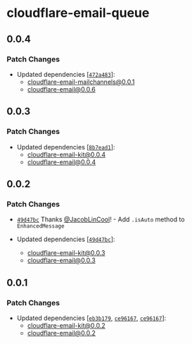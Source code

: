 # cloudflare-email-queue

## 0.0.4

### Patch Changes

-   Updated dependencies [[`472a483`](https://github.com/JacobLinCool/cloudflare-email-kit/commit/472a483985c2dbef8bd071b2b4a93f09cb72720a)]:
    -   cloudflare-email-mailchannels@0.0.1
    -   cloudflare-email@0.0.6

## 0.0.3

### Patch Changes

-   Updated dependencies [[`8b7ead1`](https://github.com/JacobLinCool/cloudflare-email-kit/commit/8b7ead1f58a374c6221210af98395729a15ddf3f)]:
    -   cloudflare-email-kit@0.0.4
    -   cloudflare-email@0.0.4

## 0.0.2

### Patch Changes

-   [`49d47bc`](https://github.com/JacobLinCool/cloudflare-email-kit/commit/49d47bc4c4b148991b9ff0e5641e086249b3f90a) Thanks [@JacobLinCool](https://github.com/JacobLinCool)! - Add `.isAuto` method to `EnhancedMessage`

-   Updated dependencies [[`49d47bc`](https://github.com/JacobLinCool/cloudflare-email-kit/commit/49d47bc4c4b148991b9ff0e5641e086249b3f90a)]:
    -   cloudflare-email-kit@0.0.3
    -   cloudflare-email@0.0.3

## 0.0.1

### Patch Changes

-   Updated dependencies [[`eb3b179`](https://github.com/JacobLinCool/cloudflare-email-kit/commit/eb3b1792e41fe12af188635724170a5a4fbb5995), [`ce96167`](https://github.com/JacobLinCool/cloudflare-email-kit/commit/ce9616717f2c1976cd45f93d139584ea2062fa01), [`ce96167`](https://github.com/JacobLinCool/cloudflare-email-kit/commit/ce9616717f2c1976cd45f93d139584ea2062fa01)]:
    -   cloudflare-email-kit@0.0.2
    -   cloudflare-email@0.0.2
